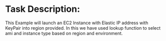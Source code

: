 # Task Description:

This Example will launch an EC2 Instance with Elastic IP address with KeyPair into region provided.
In this we have used lookup function to select ami and instance type based on region and environment. 
